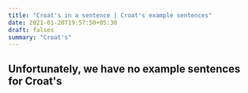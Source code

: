 ```yaml
---
title: "Croat's in a sentence | Croat's example sentences"
date: 2021-01-20T19:57:50+05:30
draft: falses
summary: "Croat's"
---
```

## Unfortunately, we have no example sentences for Croat's                 
